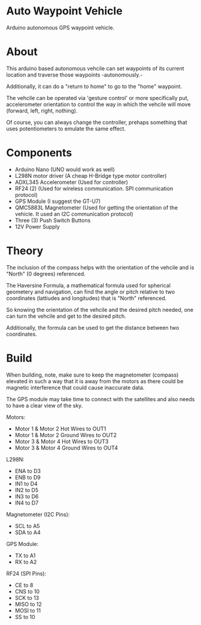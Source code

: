 # Auto Waypoint Vehicle
Arduino autonomous GPS waypoint vehicle. 

# About 

This arduino based autonomous vehcile can set waypoints of its current location and traverse those waypoints -autonomously.- 

Additionally, it can do a "return to home" to go to the "home" waypoint. 

The vehcile can be operated via 'gesture control' or more specifically put, accelerometer orientation to control the way in which the vehcile will move (forward, left, right, nothing). 

Of course, you can always change the controller, prehaps something that uses potentiometers to emulate the same effect. 

# Components
- Arduino Nano (UNO would work as well) 
- L298N motor driver (A cheap H-Bridge type motor controller) 
- ADXL345 Accelerometer (Used for controller)
- RF24 (2) (Used for wireless communication. SPI communication protocol) 
- GPS Module (I suggest the GT-U7) 
- QMC5883L Magnetometer (Used for getting the orientation of the vehicle. It used an I2C communication protocol) 
- Three (3) Push Switch Buttons
- 12V Power Supply

# Theory 

The inclusion of the compass helps with the orientation of the vehcile and is "North" (0 degrees) referenced. 


The Haversine Formula, a mathematical formula used for spherical geometery and navigation, can find the angle or pitch relative to two coordinates (lattiudes and longitudes) that is "North" referenced. 

So knowing the orientation of the vehcile and the desired pitch needed, one can turn the vehcile and get to the desired pitch. 

Additionally, the formula can be used to get the distance between two coordinates. 

# Build 

When building, note, make sure to keep the magnetometer (compass) elevated in such a way that it is away from the motors as there could be magnetic interference that could cause inaccurate data. 

The GPS module may take time to connect with the satellites and also needs to have a clear view of the sky. 

Motors:
- Motor 1 & Motor 2 Hot Wires to OUT1 
- Motor 1 & Motor 2 Ground Wires to OUT2
- Motor 3 & Motor 4 Hot Wires to OUT3 
- Motor 3 & Motor 4 Ground Wires to OUT4

L298N: 
- ENA to D3 
- ENB to D9
- IN1 to D4
- IN2 to D5
- IN3 to D6
- IN4 to D7

Magnetometer (I2C Pins):
- SCL to A5
- SDA to A4 

GPS Module:
- TX to A1
- RX to A2

RF24 (SPI Pins):
- CE to 8
- CNS to 10
- SCK to 13
- MISO to 12
- MOSI to 11
- SS to 10
